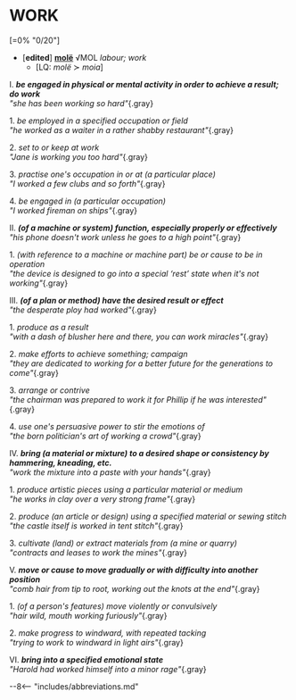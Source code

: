 # WORK

[=0% "0/20"]

+ [**edited**] [**molë**](https://eldamo.org/content/words/word-3591473211.html) √MOL *labour; work*
	+ [LQ: *molë* &sc; *moia*]

I. ***be engaged in physical or mental activity in order to achieve a result; do work***<br>
*"she has been working so hard"*{.gray}

1\. *be employed in a specified occupation or field*<br>
*"he worked as a waiter in a rather shabby restaurant"*{.gray}

2\. *set to or keep at work*<br>
*"Jane is working you too hard"*{.gray}

3\. *practise one's occupation in or at (a particular place)*<br>
*"I worked a few clubs and so forth"*{.gray}

4\. *be engaged in (a particular occupation)*<br>
*"I worked fireman on ships"*{.gray}

II. ***(of a machine or system) function, especially properly or effectively***<br>
*"his phone doesn't work unless he goes to a high point"*{.gray}

1\. *(with reference to a machine or machine part) be or cause to be in operation*<br>
*"the device is designed to go into a special ‘rest’ state when it's not working"*{.gray}

III. ***(of a plan or method) have the desired result or effect***<br>
*"the desperate ploy had worked"*{.gray}

1\. *produce as a result*<br>
*"with a dash of blusher here and there, you can work miracles"*{.gray}

2\. *make efforts to achieve something; campaign*<br>
*"they are dedicated to working for a better future for the generations to come"*{.gray}

3\. *arrange or contrive*<br>
*"the chairman was prepared to work it for Phillip if he was interested"*{.gray}

4\. *use one's persuasive power to stir the emotions of*<br>
*"the born politician's art of working a crowd"*{.gray}

IV. ***bring (a material or mixture) to a desired shape or consistency by hammering, kneading, etc.***<br>
*"work the mixture into a paste with your hands"*{.gray}

1\. *produce artistic pieces using a particular material or medium*<br>
*"he works in clay over a very strong frame"*{.gray}

2\. *produce (an article or design) using a specified material or sewing stitch*<br>
*"the castle itself is worked in tent stitch"*{.gray}

3\. *cultivate (land) or extract materials from (a mine or quarry)*<br>
*"contracts and leases to work the mines"*{.gray}

V. ***move or cause to move gradually or with difficulty into another position***<br>
*"comb hair from tip to root, working out the knots at the end"*{.gray}

1\. *(of a person's features) move violently or convulsively*<br>
*"hair wild, mouth working furiously"*{.gray}

2\. *make progress to windward, with repeated tacking*<br>
*"trying to work to windward in light airs"*{.gray}

VI. ***bring into a specified emotional state***<br>
*"Harold had worked himself into a minor rage"*{.gray}

--8<-- "includes/abbreviations.md"